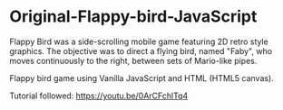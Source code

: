 # Original-Flappy-bird-JavaScript

Flappy Bird was a side-scrolling mobile game featuring 2D retro style graphics. The objective was to direct a flying bird, named "Faby", who moves continuously to the right, between sets of Mario-like pipes.

Flappy bird game using Vanilla JavaScript and HTML (HTML5 canvas).

Tutorial followed:
https://youtu.be/0ArCFchlTq4


